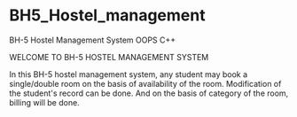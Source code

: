 # BH5_Hostel_management
BH-5 Hostel Management System OOPS C++



WELCOME TO BH-5 HOSTEL MANAGEMENT SYSTEM

In this BH-5 hostel management system, any student may book a single/double room on the basis of availability of the room.
Modification of the student's record can be done. And on the basis of category of the room, billing will be done.
